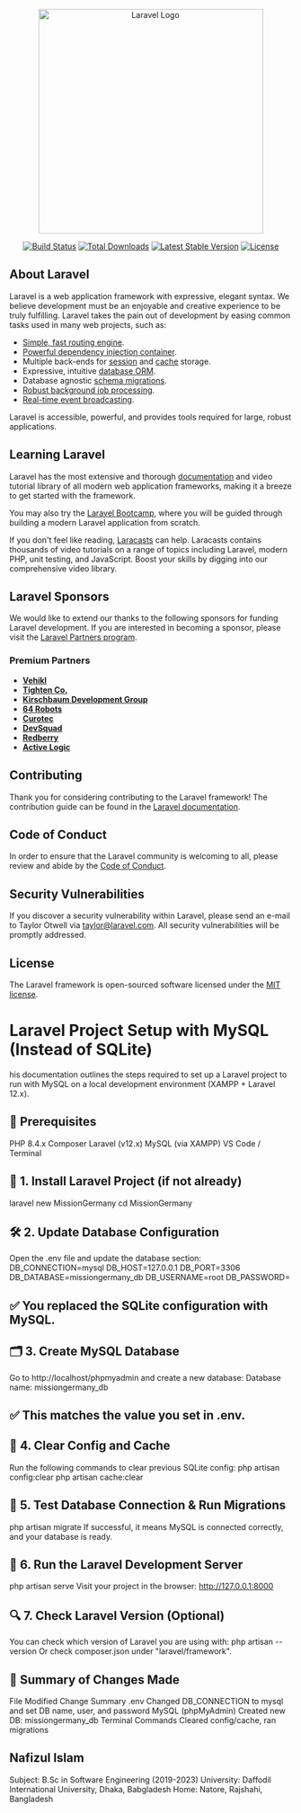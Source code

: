 <p align="center"><a href="https://laravel.com" target="_blank"><img src="https://raw.githubusercontent.com/laravel/art/master/logo-lockup/5%20SVG/2%20CMYK/1%20Full%20Color/laravel-logolockup-cmyk-red.svg" width="400" alt="Laravel Logo"></a></p>

<p align="center">
<a href="https://github.com/laravel/framework/actions"><img src="https://github.com/laravel/framework/workflows/tests/badge.svg" alt="Build Status"></a>
<a href="https://packagist.org/packages/laravel/framework"><img src="https://img.shields.io/packagist/dt/laravel/framework" alt="Total Downloads"></a>
<a href="https://packagist.org/packages/laravel/framework"><img src="https://img.shields.io/packagist/v/laravel/framework" alt="Latest Stable Version"></a>
<a href="https://packagist.org/packages/laravel/framework"><img src="https://img.shields.io/packagist/l/laravel/framework" alt="License"></a>
</p>

## About Laravel

Laravel is a web application framework with expressive, elegant syntax. We believe development must be an enjoyable and creative experience to be truly fulfilling. Laravel takes the pain out of development by easing common tasks used in many web projects, such as:

- [Simple, fast routing engine](https://laravel.com/docs/routing).
- [Powerful dependency injection container](https://laravel.com/docs/container).
- Multiple back-ends for [session](https://laravel.com/docs/session) and [cache](https://laravel.com/docs/cache) storage.
- Expressive, intuitive [database ORM](https://laravel.com/docs/eloquent).
- Database agnostic [schema migrations](https://laravel.com/docs/migrations).
- [Robust background job processing](https://laravel.com/docs/queues).
- [Real-time event broadcasting](https://laravel.com/docs/broadcasting).

Laravel is accessible, powerful, and provides tools required for large, robust applications.

## Learning Laravel

Laravel has the most extensive and thorough [documentation](https://laravel.com/docs) and video tutorial library of all modern web application frameworks, making it a breeze to get started with the framework.

You may also try the [Laravel Bootcamp](https://bootcamp.laravel.com), where you will be guided through building a modern Laravel application from scratch.

If you don't feel like reading, [Laracasts](https://laracasts.com) can help. Laracasts contains thousands of video tutorials on a range of topics including Laravel, modern PHP, unit testing, and JavaScript. Boost your skills by digging into our comprehensive video library.

## Laravel Sponsors

We would like to extend our thanks to the following sponsors for funding Laravel development. If you are interested in becoming a sponsor, please visit the [Laravel Partners program](https://partners.laravel.com).

### Premium Partners

- **[Vehikl](https://vehikl.com)**
- **[Tighten Co.](https://tighten.co)**
- **[Kirschbaum Development Group](https://kirschbaumdevelopment.com)**
- **[64 Robots](https://64robots.com)**
- **[Curotec](https://www.curotec.com/services/technologies/laravel)**
- **[DevSquad](https://devsquad.com/hire-laravel-developers)**
- **[Redberry](https://redberry.international/laravel-development)**
- **[Active Logic](https://activelogic.com)**

## Contributing

Thank you for considering contributing to the Laravel framework! The contribution guide can be found in the [Laravel documentation](https://laravel.com/docs/contributions).

## Code of Conduct

In order to ensure that the Laravel community is welcoming to all, please review and abide by the [Code of Conduct](https://laravel.com/docs/contributions#code-of-conduct).

## Security Vulnerabilities

If you discover a security vulnerability within Laravel, please send an e-mail to Taylor Otwell via [taylor@laravel.com](mailto:taylor@laravel.com). All security vulnerabilities will be promptly addressed.

## License

The Laravel framework is open-sourced software licensed under the [MIT license](https://opensource.org/licenses/MIT).






# Laravel Project Setup with MySQL (Instead of SQLite)
his documentation outlines the steps required to set up a Laravel project to run with MySQL on a local development environment (XAMPP + Laravel 12.x).

## 🔧 Prerequisites
PHP 8.4.x
Composer
Laravel (v12.x)
MySQL (via XAMPP)
VS Code / Terminal

## 🧱 1. Install Laravel Project (if not already)
laravel new MissionGermany
cd MissionGermany

## 🛠️ 2. Update Database Configuration
Open the .env file and update the database section:
DB_CONNECTION=mysql
DB_HOST=127.0.0.1
DB_PORT=3306
DB_DATABASE=missiongermany_db
DB_USERNAME=root
DB_PASSWORD=
## ✅ You replaced the SQLite configuration with MySQL.

## 🗂️ 3. Create MySQL Database
Go to http://localhost/phpmyadmin and create a new database:
Database name: missiongermany_db

## ✅ This matches the value you set in .env.

## 🧹 4. Clear Config and Cache
Run the following commands to clear previous SQLite config:
php artisan config:clear
php artisan cache:clear

## 🧪 5. Test Database Connection & Run Migrations
php artisan migrate
If successful, it means MySQL is connected correctly, and your database is ready.

## 🚀 6. Run the Laravel Development Server
php artisan serve
Visit your project in the browser:
http://127.0.0.1:8000

## 🔍 7. Check Laravel Version (Optional)
You can check which version of Laravel you are using with:
php artisan --version
Or check composer.json under "laravel/framework".

## 📂 Summary of Changes Made
File Modified	Change Summary
.env	Changed DB_CONNECTION to mysql and set DB name, user, and password
MySQL (phpMyAdmin)	Created new DB: missiongermany_db
Terminal Commands	Cleared config/cache, ran migrations

## Nafizul Islam 
Subject: B.Sc in Software Engineering (2019-2023)
University: Daffodil International University, Dhaka, Babgladesh
Home: Natore, Rajshahi, Bangladesh